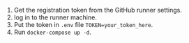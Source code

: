 1. Get the registration token from the GitHub runner settings.
2. log in to the runner machine.
3. Put the token in `.env` file `TOKEN=your_token_here`.
4. Run `docker-compose up -d`.